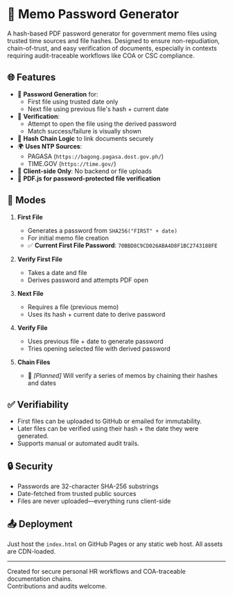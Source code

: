 # 🔐 Memo Password Generator

A hash-based PDF password generator for government memo files using trusted time sources and file hashes. Designed to ensure non-repudiation, chain-of-trust, and easy verification of documents, especially in contexts requiring audit-traceable workflows like COA or CSC compliance.

## 🌐 Features

- 🔑 **Password Generation** for:
  - First file using trusted date only
  - Next file using previous file's hash + current date
- 🧾 **Verification**:
  - Attempt to open the file using the derived password
  - Match success/failure is visually shown
- 🔗 **Hash Chain Logic** to link documents securely
- 🌍 **Uses NTP Sources**:
  - PAGASA (`https://bagong.pagasa.dost.gov.ph/`)
  - TIME.GOV (`https://time.gov/`)
- 🧠 **Client-side Only**: No backend or file uploads
- 📎 **PDF.js for password-protected file verification**

## 🔧 Modes

1. **First File**
   - Generates a password from `SHA256("FIRST" + date)`
   - For initial memo file creation  
   - ✅ **Current First File Password**: `70BBD8C9CD026ABA4D8F1BC2743188FE`

2. **Verify First File**
   - Takes a date and file
   - Derives password and attempts PDF open

3. **Next File**
   - Requires a file (previous memo)
   - Uses its hash + current date to derive password

4. **Verify File**
   - Uses previous file + date to generate password
   - Tries opening selected file with derived password

5. **Chain Files**
   - 🔧 _[Planned]_ Will verify a series of memos by chaining their hashes and dates

## ✅ Verifiability

- First files can be uploaded to GitHub or emailed for immutability.
- Later files can be verified using their hash + the date they were generated.
- Supports manual or automated audit trails.

## 🔒 Security

- Passwords are 32-character SHA-256 substrings
- Date-fetched from trusted public sources
- Files are never uploaded—everything runs client-side

## 📤 Deployment

Just host the `index.html` on GitHub Pages or any static web host. All assets are CDN-loaded.

---

Created for secure personal HR workflows and COA-traceable documentation chains.  
Contributions and audits welcome.
